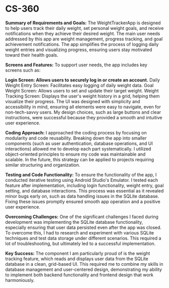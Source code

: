 # CS-360

**Summary of Requirements and Goals:**
The WeightTrackerApp is designed to help users track their daily weight, set personal weight goals, and receive notifications when they achieve their desired weight. The main user needs addressed by this app are weight management, progress tracking, and goal achievement notifications. The app simplifies the process of logging daily weight entries and visualizing progress, ensuring users stay motivated toward their health goals.

**Screens and Features:**
To support user needs, the app includes key screens such as:

**Login Screen: Allows users to securely log in or create an account.**
Daily Weight Entry Screen: Facilitates easy logging of daily weight data.
Goal Weight Screen: Allows users to set and update their target weight.
Weight Tracking Screen: Displays the user's weight history in a grid, helping them visualize their progress.
The UI was designed with simplicity and accessibility in mind, ensuring all elements were easy to navigate, even for non-tech-savvy users. My design choices, such as large buttons and clear instructions, were successful because they provided a smooth and intuitive user experience.

**Coding Approach:**
I approached the coding process by focusing on modularity and code reusability. Breaking down the app into smaller components (such as user authentication, database operations, and UI interactions) allowed me to develop each part systematically. I utilized object-oriented principles to ensure my code was maintainable and scalable. In the future, this strategy can be applied to projects requiring similar structuring and organization.

**Testing and Code Functionality:**
To ensure the functionality of the app, I conducted iterative testing using Android Studio's Emulator. I tested each feature after implementation, including login functionality, weight entry, goal setting, and database interactions. This process was essential as it revealed minor bugs early on, such as data handling issues in the SQLite database. Fixing these issues promptly ensured smooth app operation and a positive user experience.

**Overcoming Challenges:**
One of the significant challenges I faced during development was implementing the SQLite database functionality, especially ensuring that user data persisted even after the app was closed. To overcome this, I had to research and experiment with various SQLite techniques and test data storage under different scenarios. This required a lot of troubleshooting, but ultimately led to a successful implementation.

**Key Success:**
The component I am particularly proud of is the weight tracking feature, which reads and displays user data from the SQLite database in a clean, grid-based UI. This required me to combine my skills in database management and user-centered design, demonstrating my ability to implement both backend functionality and frontend design that work harmoniously.
